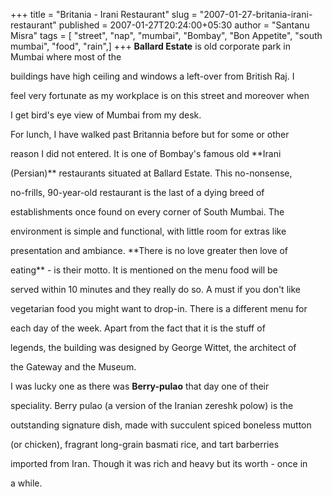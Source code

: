 +++
title = "Britania - Irani Restaurant"
slug = "2007-01-27-britania-irani-restaurant"
published = 2007-01-27T20:24:00+05:30
author = "Santanu Misra"
tags = [ "street", "nap", "mumbai", "Bombay", "Bon Appetite", "south mumbai", "food", "rain",]
+++
**Ballard Estate** is old corporate park in Mumbai where most of the
buildings have high ceiling and windows a left-over from British Raj. I
feel very fortunate as my workplace is on this street and moreover when
I get bird's eye view of Mumbai from my desk.

  

For lunch, I have walked past Britannia before but for some or other
reason I did not entered. It is one of Bombay's famous old **Irani
(Persian)** restaurants situated at Ballard Estate. This no-nonsense,
no-frills, 90-year-old restaurant is the last of a dying breed of
establishments once found on every corner of South Mumbai. The
environment is simple and functional, with little room for extras like
presentation and ambiance. **There is no love greater then love of
eating** - is their motto. It is mentioned on the menu food will be
served within 10 minutes and they really do so. A must if you don't like
vegetarian food you might want to drop-in. There is a different menu for
each day of the week. Apart from the fact that it is the stuff of
legends, the building was designed by George Wittet, the architect of
the Gateway and the Museum.

  

I was lucky one as there was **Berry-pulao** that day one of their
speciality. Berry pulao (a version of the Iranian zereshk polow) is the
outstanding signature dish, made with succulent spiced boneless mutton
(or chicken), fragrant long-grain basmati rice, and tart barberries
imported from Iran. Though it was rich and heavy but its worth - once in
a while.
